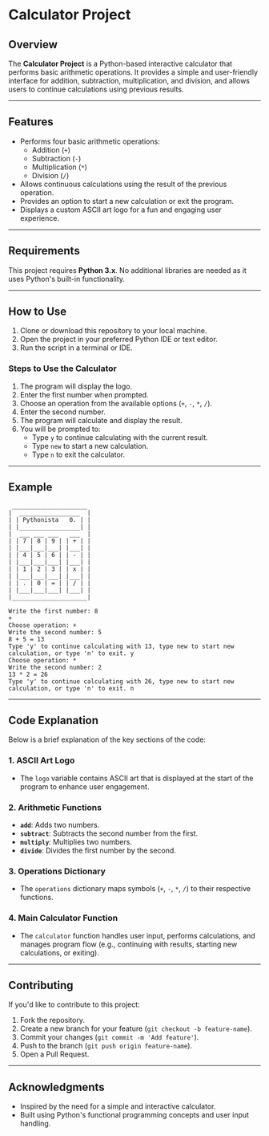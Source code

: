 # Calculator Project

## Overview
The **Calculator Project** is a Python-based interactive calculator that performs basic arithmetic operations. It provides a simple and user-friendly interface for addition, subtraction, multiplication, and division, and allows users to continue calculations using previous results.

---

## Features
- Performs four basic arithmetic operations:
  - Addition (`+`)
  - Subtraction (`-`)
  - Multiplication (`*`)
  - Division (`/`)
- Allows continuous calculations using the result of the previous operation.
- Provides an option to start a new calculation or exit the program.
- Displays a custom ASCII art logo for a fun and engaging user experience.

---

## Requirements
This project requires **Python 3.x**. No additional libraries are needed as it uses Python's built-in functionality.

---

## How to Use
1. Clone or download this repository to your local machine.
2. Open the project in your preferred Python IDE or text editor.
3. Run the script in a terminal or IDE.

### Steps to Use the Calculator
1. The program will display the logo.
2. Enter the first number when prompted.
3. Choose an operation from the available options (`+`, `-`, `*`, `/`).
4. Enter the second number.
5. The program will calculate and display the result.
6. You will be prompted to:
   - Type `y` to continue calculating with the current result.
   - Type `new` to start a new calculation.
   - Type `n` to exit the calculator.

---

## Example
```
 _____________________
|  _________________  |
| | Pythonista   0. | |
| |_________________| |
|  ___ ___ ___   ___  |
| | 7 | 8 | 9 | | + | |
| |___|___|___| |___| |
| | 4 | 5 | 6 | | - | |
| |___|___|___| |___| |
| | 1 | 2 | 3 | | x | |
| |___|___|___| |___| |
| | . | 0 | = | | / | |
| |___|___|___| |___| |
|_____________________|

Write the first number: 8
+
Choose operation: +
Write the second number: 5
8 + 5 = 13
Type 'y' to continue calculating with 13, type new to start new calculation, or type 'n' to exit. y
Choose operation: *
Write the second number: 2
13 * 2 = 26
Type 'y' to continue calculating with 26, type new to start new calculation, or type 'n' to exit. n
```

---

## Code Explanation
Below is a brief explanation of the key sections of the code:

### 1. ASCII Art Logo
- The `logo` variable contains ASCII art that is displayed at the start of the program to enhance user engagement.

### 2. Arithmetic Functions
- **`add`**: Adds two numbers.
- **`subtract`**: Subtracts the second number from the first.
- **`multiply`**: Multiplies two numbers.
- **`divide`**: Divides the first number by the second.

### 3. Operations Dictionary
- The `operations` dictionary maps symbols (`+`, `-`, `*`, `/`) to their respective functions.

### 4. Main Calculator Function
- The `calculator` function handles user input, performs calculations, and manages program flow (e.g., continuing with results, starting new calculations, or exiting).

---

## Contributing
If you'd like to contribute to this project:
1. Fork the repository.
2. Create a new branch for your feature (`git checkout -b feature-name`).
3. Commit your changes (`git commit -m 'Add feature'`).
4. Push to the branch (`git push origin feature-name`).
5. Open a Pull Request.

---

## Acknowledgments
- Inspired by the need for a simple and interactive calculator.
- Built using Python's functional programming concepts and user input handling.

